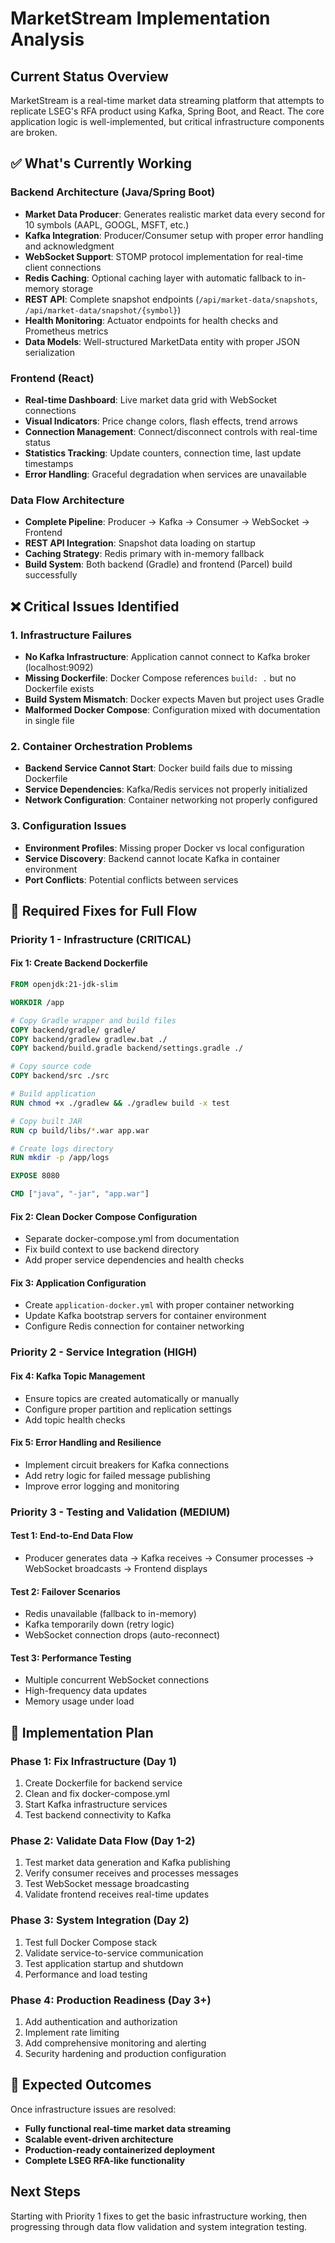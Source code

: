 # MarketStream Implementation Analysis

## Current Status Overview

MarketStream is a real-time market data streaming platform that attempts to replicate LSEG's RFA product using Kafka, Spring Boot, and React. The core application logic is well-implemented, but critical infrastructure components are broken.

## ✅ What's Currently Working

### Backend Architecture (Java/Spring Boot)
- **Market Data Producer**: Generates realistic market data every second for 10 symbols (AAPL, GOOGL, MSFT, etc.)
- **Kafka Integration**: Producer/Consumer setup with proper error handling and acknowledgment
- **WebSocket Support**: STOMP protocol implementation for real-time client connections
- **Redis Caching**: Optional caching layer with automatic fallback to in-memory storage
- **REST API**: Complete snapshot endpoints (`/api/market-data/snapshots`, `/api/market-data/snapshot/{symbol}`)
- **Health Monitoring**: Actuator endpoints for health checks and Prometheus metrics
- **Data Models**: Well-structured MarketData entity with proper JSON serialization

### Frontend (React)
- **Real-time Dashboard**: Live market data grid with WebSocket connections
- **Visual Indicators**: Price change colors, flash effects, trend arrows
- **Connection Management**: Connect/disconnect controls with real-time status
- **Statistics Tracking**: Update counters, connection time, last update timestamps
- **Error Handling**: Graceful degradation when services are unavailable

### Data Flow Architecture
- **Complete Pipeline**: Producer → Kafka → Consumer → WebSocket → Frontend
- **REST API Integration**: Snapshot data loading on startup
- **Caching Strategy**: Redis primary with in-memory fallback
- **Build System**: Both backend (Gradle) and frontend (Parcel) build successfully

## ❌ Critical Issues Identified

### 1. Infrastructure Failures
- **No Kafka Infrastructure**: Application cannot connect to Kafka broker (localhost:9092)
- **Missing Dockerfile**: Docker Compose references `build: .` but no Dockerfile exists
- **Build System Mismatch**: Docker expects Maven but project uses Gradle
- **Malformed Docker Compose**: Configuration mixed with documentation in single file

### 2. Container Orchestration Problems
- **Backend Service Cannot Start**: Docker build fails due to missing Dockerfile
- **Service Dependencies**: Kafka/Redis services not properly initialized
- **Network Configuration**: Container networking not properly configured

### 3. Configuration Issues
- **Environment Profiles**: Missing proper Docker vs local configuration
- **Service Discovery**: Backend cannot locate Kafka in container environment
- **Port Conflicts**: Potential conflicts between services

## 🔧 Required Fixes for Full Flow

### Priority 1 - Infrastructure (CRITICAL)

#### Fix 1: Create Backend Dockerfile
```dockerfile
FROM openjdk:21-jdk-slim

WORKDIR /app

# Copy Gradle wrapper and build files
COPY backend/gradle/ gradle/
COPY backend/gradlew gradlew.bat ./
COPY backend/build.gradle backend/settings.gradle ./

# Copy source code
COPY backend/src ./src

# Build application
RUN chmod +x ./gradlew && ./gradlew build -x test

# Copy built JAR
RUN cp build/libs/*.war app.war

# Create logs directory
RUN mkdir -p /app/logs

EXPOSE 8080

CMD ["java", "-jar", "app.war"]
```

#### Fix 2: Clean Docker Compose Configuration
- Separate docker-compose.yml from documentation
- Fix build context to use backend directory
- Add proper service dependencies and health checks

#### Fix 3: Application Configuration
- Create `application-docker.yml` with proper container networking
- Update Kafka bootstrap servers for container environment
- Configure Redis connection for container networking

### Priority 2 - Service Integration (HIGH)

#### Fix 4: Kafka Topic Management
- Ensure topics are created automatically or manually
- Configure proper partition and replication settings
- Add topic health checks

#### Fix 5: Error Handling and Resilience
- Implement circuit breakers for Kafka connections
- Add retry logic for failed message publishing
- Improve error logging and monitoring

### Priority 3 - Testing and Validation (MEDIUM)

#### Test 1: End-to-End Data Flow
- Producer generates data → Kafka receives → Consumer processes → WebSocket broadcasts → Frontend displays

#### Test 2: Failover Scenarios
- Redis unavailable (fallback to in-memory)
- Kafka temporarily down (retry logic)
- WebSocket connection drops (auto-reconnect)

#### Test 3: Performance Testing
- Multiple concurrent WebSocket connections
- High-frequency data updates
- Memory usage under load

## 🎯 Implementation Plan

### Phase 1: Fix Infrastructure (Day 1)
1. Create Dockerfile for backend service
2. Clean and fix docker-compose.yml
3. Start Kafka infrastructure services
4. Test backend connectivity to Kafka

### Phase 2: Validate Data Flow (Day 1-2)
1. Test market data generation and Kafka publishing
2. Verify consumer receives and processes messages
3. Test WebSocket message broadcasting
4. Validate frontend receives real-time updates

### Phase 3: System Integration (Day 2)
1. Test full Docker Compose stack
2. Validate service-to-service communication
3. Test application startup and shutdown
4. Performance and load testing

### Phase 4: Production Readiness (Day 3+)
1. Add authentication and authorization
2. Implement rate limiting
3. Add comprehensive monitoring and alerting  
4. Security hardening and production configuration

## 🚀 Expected Outcomes

Once infrastructure issues are resolved:
- **Fully functional real-time market data streaming**
- **Scalable event-driven architecture**
- **Production-ready containerized deployment**
- **Complete LSEG RFA-like functionality**

## Next Steps

Starting with Priority 1 fixes to get the basic infrastructure working, then progressing through data flow validation and system integration testing.